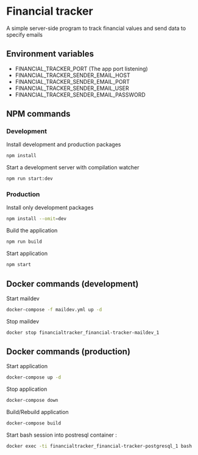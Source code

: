 # Financial tracker

A simple server-side program to track financial values and send data to specify emails

## Environment variables

- FINANCIAL_TRACKER_PORT (The app port listening)
- FINANCIAL_TRACKER_SENDER_EMAIL_HOST
- FINANCIAL_TRACKER_SENDER_EMAIL_PORT
- FINANCIAL_TRACKER_SENDER_EMAIL_USER
- FINANCIAL_TRACKER_SENDER_EMAIL_PASSWORD

## NPM commands

### Development

Install development and production packages

```bash
npm install
```

Start a development server with compilation watcher

```bash
npm run start:dev
```

### Production

Install only development packages

```bash
npm install --omit=dev
```

Build the application

```bash
npm run build
```

Start application

```bash
npm start
```

## Docker commands (development)

Start maildev

```bash
docker-compose -f maildev.yml up -d
```

Stop maildev

```bash
docker stop financialtracker_financial-tracker-maildev_1
```

## Docker commands (production)

Start application

```bash
docker-compose up -d
```

Stop application

```bash
docker-compose down
```

Build/Rebuild application

```bash
docker-compose build
```

Start bash session into postresql container :

```bash
docker exec -ti financialtracker_financial-tracker-postgresql_1 bash
```
